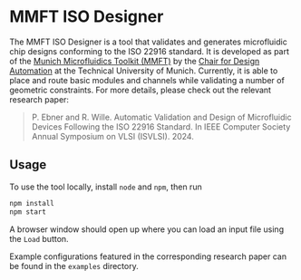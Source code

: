# MMFT ISO Designer

The MMFT ISO Designer is a tool that validates and generates microfluidic chip designs conforming to the ISO 22916 standard. It is developed as part of the [Munich Microfluidics Toolkit (MMFT)](https://www.cda.cit.tum.de/research/microfluidics/munich-microfluidics-toolkit/) by the [Chair for Design Automation](https://www.cda.cit.tum.de/) at the Technical University of Munich. Currently, it is able to place and route basic modules and channels while validating a number of geometric constraints. For more details, please check out the relevant research paper:

> P. Ebner and R. Wille. Automatic Validation and Design of Microfluidic
Devices Following the ISO 22916 Standard. In IEEE Computer Society Annual Symposium on VLSI (ISVLSI). 2024.

## Usage

To use the tool locally, install `node` and `npm`, then run

```sh
npm install
npm start
```

A browser window should open up where you can load an input file using the `Load` button.

Example configurations featured in the corresponding research paper can be found in the `examples` directory.
